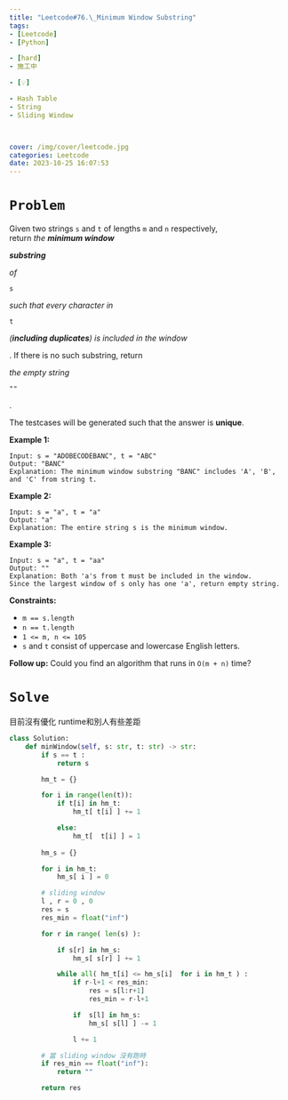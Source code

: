 ```yaml
---
title: "Leetcode#76.\_Minimum Window Substring"
tags:
- [Leetcode]
- [Python]

- [hard]
- 施工中

- [💡]

- Hash Table
- String
- Sliding Window



cover: /img/cover/leetcode.jpg
categories: Leetcode
date: 2023-10-25 16:07:53
---
```

# `Problem`

Given two strings `s` and `t` of lengths `m` and `n` respectively, return *the **minimum window***

***substring***

*of*

```
s
```

*such that every character in*

```
t
```

*(**including duplicates**) is included in the window*

. If there is no such substring, return

*the empty string*

```
""
```

.

The testcases will be generated such that the answer is **unique**.

**Example 1:**

```
Input: s = "ADOBECODEBANC", t = "ABC"
Output: "BANC"
Explanation: The minimum window substring "BANC" includes 'A', 'B', and 'C' from string t.

```

**Example 2:**

```
Input: s = "a", t = "a"
Output: "a"
Explanation: The entire string s is the minimum window.

```

**Example 3:**

```
Input: s = "a", t = "aa"
Output: ""
Explanation: Both 'a's from t must be included in the window.
Since the largest window of s only has one 'a', return empty string.

```

**Constraints:**

- `m == s.length`
- `n == t.length`
- `1 <= m, n <= 105`
- `s` and `t` consist of uppercase and lowercase English letters.

**Follow up:** Could you find an algorithm that runs in `O(m + n)` time?

# `Solve`

目前沒有優化
runtime和別人有些差距

```python
class Solution:
    def minWindow(self, s: str, t: str) -> str:
        if s == t :
            return s

        hm_t = {}

        for i in range(len(t)):
            if t[i] in hm_t:
                hm_t[ t[i] ] += 1

            else:
                hm_t[  t[i] ] = 1
        
        hm_s = {}

        for i in hm_t:
            hm_s[ i ] = 0

        # sliding window
        l , r = 0 , 0
        res = s
        res_min = float("inf")

        for r in range( len(s) ):

            if s[r] in hm_s:
                hm_s[ s[r] ] += 1

            while all( hm_t[i] <= hm_s[i]  for i in hm_t ) :
                if r-l+1 < res_min:
                    res = s[l:r+1]
                    res_min = r-l+1

                if  s[l] in hm_s:
                    hm_s[ s[l] ] -= 1

                l += 1

        # 當 sliding window 沒有跑時
        if res_min == float("inf"):
            return ""

        return res
```